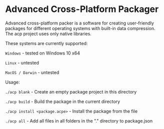 # Advanced Cross-Platform Packager


Advanced cross-platform packer is a software for creating user-friendly packages for different operating systems with built-in data compression. The acp project uses only native libraries.

These systems are currently supported:

`Windows` - tested on Windows 10 x64

`Linux` - untested

`MacOS / Darwin` - untested

Usage:

`./acp blank` - Create an empty package project in this directory

`./acp build` - Build the package in the current directory

`./acp install <package.acpe>` - Install the package from the file

`./acp all` - Add all files in all folders in the "." directory to package.json
